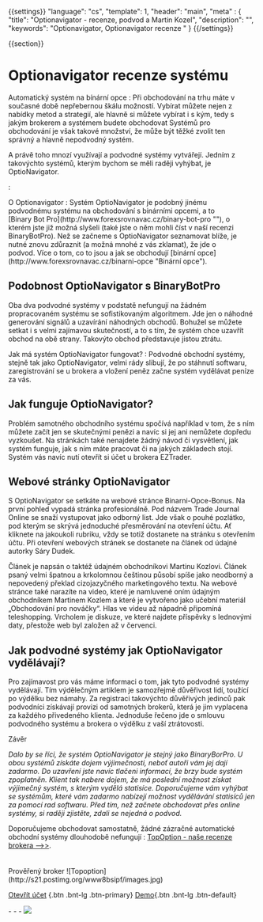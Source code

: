 {{settings}}
  "language": "cs",
  "template": 1,
  "header": "main",
  "meta" : {
    "title": "Optionavigator - recenze, podvod a Martin Kozel",
    "description": "",
    "keywords": "Optionavigator, Optionavigator recenze "
  }
{{/settings}}

<div class="row">
<div class="col-md-9" role="main" markdown="1">

{{section}}
# Optionavigator recenze systému

<div class="row" style="width:92%">
  <div class="col-md-6" markdown="1">
Automatický systém na bínární opce
:    
Při obchodování na trhu máte v současné době nepřebernou škálu možností. Vybírat můžete nejen z nabídky metod a strategií, ale hlavně si můžete vybírat i s kým, tedy s jakým brokerem a systémem budete obchodovat Systémů pro obchodování je však takové množství, že může být těžké zvolit ten správný a hlavně nepodvodný systém. 

A právě toho mnozí využívají a podvodné systémy vytvářejí. Jedním z takovýchto systémů, kterým bychom se měli raději vyhýbat, je OptioNavigator.  

:   
 </div>
  <div class="col-md-6" markdown="1">
O Optionavigator
:     
Systém OptioNavigator je podobný jinému podvodnému systému na obchodování s binárními opcemi, a to [Binary Bot Pro](http://www.forexsrovnavac.cz/binary-bot-pro ""), o kterém jste již možná slyšeli (také jste o něm mohli číst v naší recenzi BinaryBotPro). Než se začneme s OptioNavigator seznamovat blíže, je nutné znovu zdůraznit (a možná mnohé z vás zklamat), že jde o podvod. Více o tom, co to jsou a jak se obchodují [binární opce](http://www.forexsrovnavac.cz/binarni-opce "Binární opce").


</div>
</div>

## Podobnost OptioNavigator s BinaryBotPro

Oba dva podvodné systémy v podstatě nefungují na žádném propracovaném systému se sofistikovaným algoritmem. Jde jen o náhodné generování signálů a uzavírání náhodných obchodů. Bohužel se můžete setkat i s velmi zajímavou skutečností, a to s tím, že systém chce uzavřít obchod na obě strany. Takovýto obchod představuje jistou ztrátu.

Jak má systém OptioNavigator fungovat?
:    Podvodné obchodní systémy, stejně tak jako OptioNavigator, velmi rády slibují, že po stáhnutí softwaru, zaregistrování se u brokera a vložení peněz začne systém vydělávat peníze za vás.
## Jak funguje OptioNavigator?

Problém samotného obchodního systému spočívá například v tom, že s ním můžete začít jen se skutečnými penězi a navíc si jej ani nemůžete dopředu vyzkoušet. Na stránkách také nenajdete žádný návod či vysvětlení, jak systém funguje, jak s ním máte pracovat či na jakých základech stojí. Systém vás navíc nutí otevřít si účet u brokera EZTrader.

## Webové stránky OptioNavigator

S OptioNavigator se setkáte na webové stránce Binarni-Opce-Bonus. Na první pohled vypadá stránka profesionálně. Pod názvem Trade Journal Online se snaží vystupovat jako odborný list. Jde však o pouhé pozlátko, pod kterým se skrývá jednoduché přesměrování na otevření účtu. Ať kliknete na jakoukoli rubriku, vždy se totiž dostanete na stránku s otevřením účtu.
Při otevření webových stránek se dostanete na článek od údajné autorky Sáry Dudek. 

Článek je napsán o taktéž údajném obchodníkovi Martinu Kozlovi. Článek psaný velmi špatnou a krkolomnou češtinou působí spíše jako neodborný a nepovedený překlad cizojazyčného marketingového textu.
Na webové stránce také narazíte na video, které je namluvené oním údajným obchodníkem Martinem Kozlem a které je vytvořeno jako učební materiál „Obchodování pro nováčky“. Hlas ve videu až nápadně připomíná teleshopping.
Vrcholem je diskuze, ve které najdete příspěvky s lednovými daty, přestože web byl založen až v červenci.



## Jak podvodné systémy jak OptioNavigator vydělávají?
Pro zajímavost pro vás máme informaci o tom, jak tyto podvodné systémy vydělávají. Tím výdělečným artiklem je samozřejmě důvěřivost lidí, toužící po výdělku bez námahy. Za registraci takovýchto důvěřivých jedinců pak podvodníci získávají provizi od samotných brokerů, která je jim vyplacena za každého přivedeného klienta. Jednoduše řečeno jde o smlouvu podvodného systému a brokera o výdělku z vaší ztrátovosti.

Závěr

*Dalo by se říci, že systém OptioNavigator je stejný jako BinaryBorPro. U obou systémů získáte dojem výjimečnosti, neboť autoři vám jej dají zadarmo. Do uzavření jste navíc tlačeni informací, že brzy bude systém zpoplatněn. Klient tak nabere dojem, že má poslední možnost získat výjimečný systém, s kterým vydělá statisíce.
Doporučujeme vám vyhýbat se systémům, které vám zadarmo nabízejí možnost vydělávání statisíců jen za pomocí rad softwaru. Před tím, než začnete obchodovat přes online systémy, si raději zjistěte, zdali se nejedná o podvod.*


Doporučujeme obchodovat samostatně, žádné zázračné automatické obchodní systémy dlouhodobě nefungují
:    [TopOption - naše recenze brokera -->>](http://www.forexsrovnavac.cz/topoption "TopOption - recenze brokera").

</div>
<div class="col-md-3" markdown="1">
<div class="well" markdown="1" style="margin-top: 2.5em">
Prověřený broker
![Topoption](http://s21.postimg.org/www8bsipf/images.jpg)  

[Otevřít účet](http://blog.forexsrovnavac.cz/topoption "Registrace") {.btn .bnt-lg .btn-primary} [Demo](http://blog.forexsrovnavac.cz/topoption "Demo účet"){.btn .bnt-lg .btn-default}

</div>
<div class="container-fluid" markdown="1">
<div class="container-fluid" markdown="1">
</div>
- - -

<a href="http://blog.forexsrovnavac.cz/topoption"  target="_blank">
 <img src="http://blog.forexsrovnavac.cz/wp-content/uploads/2014/10/informace.png" width="" height=""/>

</a>
</div>
</div>
</div>